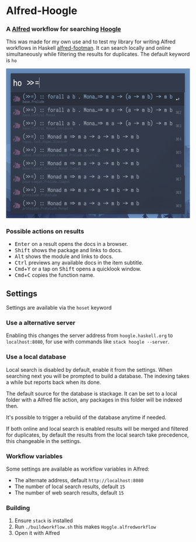 # Alfred-Hoogle

### A [Alfred](https://www.alfredapp.com) workflow for searching [Hoogle](https://hoogle.haskell.org)

This was made for my own use and to test my library for writing Alfred workflows in Haskell [alfred-footman](https://github.com/meck/alfred-footman). It can search locally and online simultaneously while filtering the results for duplicates. The default keyword is `ho`

![Demo](/docs/Screenshot.png)

### Possible actions on results
* <kbd>Enter</kbd> on a result opens the docs in a browser.
* <kbd>Shift</kbd> shows the package and links to docs.
* <kbd>Alt</kbd> shows the module and links to docs.
* <kbd>Ctrl</kbd> previews any available docs in the item subtitle.
* <kbd>Cmd</kbd>+<kbd>Y</kbd> or a tap on <kbd>Shift</kbd> opens a quicklook window.
* <kbd>Cmd</kbd>+<kbd>C</kbd> copies the function name.

## Settings
Settings are available via the `hoset` keyword

### Use a alternative server
Enabling this changes the server address from `hoogle.haskell.org` to `localhost:8080`,
for use with commands like `stack hoogle --server`.

### Use a local database
Local search is disabled by default, enable it from the settings. 
When searching next you will be prompted to build a database.
The indexing takes a while but reports back when its done.

The default source for the database is stackage.
It can be set to a local folder with a Alfred file action,
any packages in this folder will be indexed then.

It's possible to trigger a rebuild of the database anytime if needed.

If both online and local search is enabled results will be merged and filtered for duplicates,
by default the results from the local search take precedence, this changeable in the settings.

### Workflow variables
Some settings are available as workflow variables in Alfred:
- The alternate address, default `http://localhost:8080`
- The number of local search results, default `15`
- The number of web search results, default `15`

### Building
1. Ensure `stack` is installed
2. Run `./buildworkflow.sh` this makes `Hoggle.alfredworkflow`
3. Open it with Alfred
